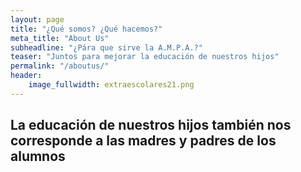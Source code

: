 ```yaml
---
layout: page
title: "¿Qué somos? ¿Qué hacemos?"
meta_title: "About Us"
subheadline: "¿Pára que sirve la A.M.P.A.?"
teaser: "Juntos para mejorar la educación de nuestros hijos"
permalink: "/aboutus/"
header:
    image_fullwidth: extraescolares21.png
---
```

<!--more-->
## La educación de nuestros hijos también nos corresponde a las madres y padres de los alumnos
